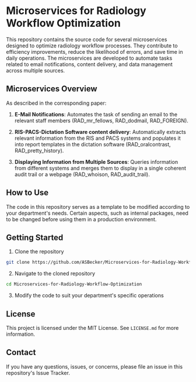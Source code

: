 # Microservices for Radiology Workflow Optimization

This repository contains the source code for several microservices designed to optimize radiology workflow processes. They contribute to efficiency improvements, reduce the likelihood of errors, and save time in daily operations. The microservices are developed to automate tasks related to email notifications, content delivery, and data management across multiple sources.

## Microservices Overview

As described in the corresponding paper:

1.  **E-Mail Notifications**: Automates the task of sending an email to the relevant staff members (RAD_mr_fellows, RAD_dodmail, RAD_FOREIGN).
    
2.  **RIS-PACS-Dictation Software content delivery**: Automatically extracts relevant information from the RIS and PACS systems and populates it into report templates in the dictation software (RAD_oralcontrast, RAD_pretty_history).
    
3.  **Displaying Information from Multiple Sources**: Queries information from different systems and merges them to display in a single coherent audit trail or a webpage (RAD_whoison, RAD_audit_trail).
    

## How to Use

The code in this repository serves as a template to be modified according to your department's needs. Certain aspects, such as internal packages, need to be changed before using them in a production environment.

## Getting Started

1.  Clone the repository

```bash
git clone https://github.com/ASBecker/Microservices-for-Radiology-Workflow-Optimization.git
```

2.  Navigate to the cloned repository

```bash
cd Microservices-for-Radiology-Workflow-Optimization
```

3.  Modify the code to suit your department's specific operations

## License

This project is licensed under the MIT License. See `LICENSE.md` for more information.

## Contact

If you have any questions, issues, or concerns, please file an issue in this repository's Issue Tracker.
